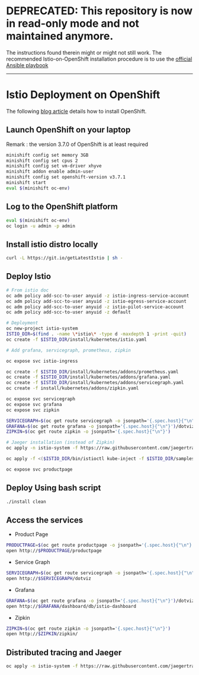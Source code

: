 # DEPRECATED: This repository is now in read-only mode and not maintained anymore. 
The instructions found therein might or might not still work. The recommended Istio-on-OpenShift installation procedure is to use the [official Ansible playbook](https://github.com/istio/istio/tree/master/install/ansible)



---

# Istio Deployment on OpenShift

The following [blog article](https://blog.openshift.com/evaluate-istio-openshift/) details how to install OpenShift.

## Launch OpenShift on your laptop

Remark : the version 3.7.0 of OpenShift is at least required

```bash
minishift config set memory 3GB
minishift config set cpus 2
minishift config set vm-driver xhyve
minishift addon enable admin-user
minishift config set openshift-version v3.7.1
minishift start 
eval $(minishift oc-env)
```

## Log to the OpenShift platform

```bash
eval $(minishift oc-env)
oc login -u admin -p admin
```

## Install istio distro locally
```bash
curl -L https://git.io/getLatestIstio | sh -
```

## Deploy Istio

```bash
# From istio doc
oc adm policy add-scc-to-user anyuid -z istio-ingress-service-account
oc adm policy add-scc-to-user anyuid -z istio-egress-service-account
oc adm policy add-scc-to-user anyuid -z istio-pilot-service-account
oc adm policy add-scc-to-user anyuid -z default

# Deployment
oc new-project istio-system
ISTIO_DIR=$(find . -name \*istio\* -type d -maxdepth 1 -print -quit)
oc create -f $ISTIO_DIR/install/kubernetes/istio.yaml

# Add grafana, servicegraph, prometheus, zipkin

oc expose svc istio-ingress

oc create -f $ISTIO_DIR/install/kubernetes/addons/prometheus.yaml
oc create -f $ISTIO_DIR/install/kubernetes/addons/grafana.yaml
oc create -f $ISTIO_DIR/install/kubernetes/addons/servicegraph.yaml
oc create -f install/kubernetes/addons/zipkin.yaml

oc expose svc servicegraph
oc expose svc grafana
oc expose svc zipkin

SERVICEGRAPH=$(oc get route servicegraph -o jsonpath='{.spec.host}{"\n"}')
GRAFANA=$(oc get route grafana -o jsonpath='{.spec.host}{"\n"}')/dotviz
ZIPKIN=$(oc get route zipkin -o jsonpath='{.spec.host}{"\n"}')

# Jaeger installation (instead of Zipkin)
oc apply -n istio-system -f https://raw.githubusercontent.com/jaegertracing/jaeger-kubernetes/master/all-in-one/jaeger-all-in-one-template.yml

oc apply -f <($ISTIO_DIR/bin/istioctl kube-inject -f $ISTIO_DIR/samples/bookinfo/kube/bookinfo.yaml)

oc expose svc productpage
```

## Deploy Using bash script
```bash
./install clean
``` 

## Access the services

- Product Page

```bash
PRODUCTPAGE=$(oc get route productpage -o jsonpath='{.spec.host}{"\n"}')
open http://$PRODUCTPAGE/productpage
```

- Service Graph
```bash
SERVICEGRAPH=$(oc get route servicegraph -o jsonpath='{.spec.host}{"\n"}')
open http://$SERVICEGRAPH/dotviz
```

- Grafana

```bash
GRAFANA=$(oc get route grafana -o jsonpath='{.spec.host}{"\n"}')/dotviz
open http://$GRAFANA/dashboard/db/istio-dashboard
```

- Zipkin
```bash
ZIPKIN=$(oc get route zipkin -o jsonpath='{.spec.host}{"\n"}')
open http://$ZIPKIN/zipkin/
```

## Distributed tracing and Jaeger
```bash
oc apply -n istio-system -f https://raw.githubusercontent.com/jaegertracing/jaeger-kubernetes/master/all-in-one/jaeger-all-in-one-template.yml
```





